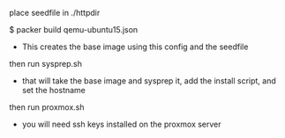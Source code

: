 place seedfile in ./httpdir

$ packer build qemu-ubuntu15.json
 - This creates the base image using this config and the seedfile

then run sysprep.sh 
 - that will take the base image and sysprep it, add the install script, and set the hostname
 
then run proxmox.sh
 - you will need ssh keys installed on the proxmox server 

